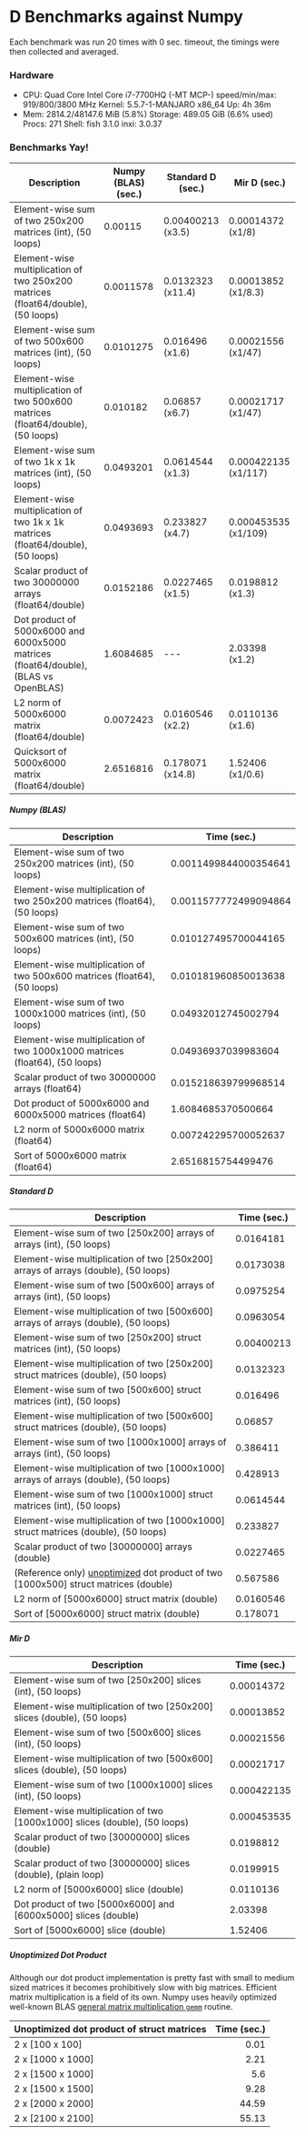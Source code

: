# D Benchmarks against Numpy
Each benchmark was run 20 times with 0 sec. timeout, the timings were then collected and averaged.

### Hardware

 * CPU: Quad Core Intel Core i7-7700HQ (-MT MCP-) speed/min/max: 919/800/3800 MHz Kernel: 5.5.7-1-MANJARO x86_64 Up: 4h 36m 
 * Mem: 2814.2/48147.6 MiB (5.8%) Storage: 489.05 GiB (6.6% used) Procs: 271 Shell: fish 3.1.0 inxi: 3.0.37 

### Benchmarks Yay!

| Description                                                                          | Numpy (BLAS) (sec.) | Standard D (sec.) | Mir D (sec.)         |
| ------------------------------------------------------------------------------------ | ------------------- | ----------------- | -------------------- |
| Element-wise sum of two 250x200 matrices (int), (50 loops)                           | 0.00115             | 0.00400213 (x3.5) | 0.00014372 (x1/8)    |
| Element-wise multiplication of two 250x200 matrices (float64/double), (50 loops)     | 0.0011578           | 0.0132323 (x11.4) | 0.00013852 (x1/8.3)  |
| Element-wise sum of two 500x600 matrices (int), (50 loops)                           | 0.0101275           | 0.016496 (x1.6)   | 0.00021556 (x1/47)   |
| Element-wise multiplication of two 500x600 matrices (float64/double), (50 loops)     | 0.010182            | 0.06857 (x6.7)    | 0.00021717 (x1/47)   |
| Element-wise sum of two 1k x 1k matrices (int), (50 loops)                           | 0.0493201           | 0.0614544 (x1.3)  | 0.000422135 (x1/117) |
| Element-wise multiplication of two 1k x 1k matrices (float64/double), (50 loops)     | 0.0493693           | 0.233827 (x4.7)   | 0.000453535 (x1/109) |
| Scalar product of two 30000000 arrays (float64/double)                               | 0.0152186           | 0.0227465 (x1.5)  | 0.0198812 (x1.3)     |
| Dot product of 5000x6000 and 6000x5000 matrices (float64/double), (BLAS vs OpenBLAS) | 1.6084685           | ---               | 2.03398 (x1.2)       |
| L2 norm of 5000x6000 matrix (float64/double)                                         | 0.0072423           | 0.0160546 (x2.2)  | 0.0110136 (x1.6)     |
| Quicksort of 5000x6000 matrix (float64/double)                                       | 2.6516816           | 0.178071 (x14.8)  | 1.52406 (x1/0.6)     |

##### Numpy (BLAS)

| Description                                                                 | Time (sec.)           |
| --------------------------------------------------------------------------- | --------------------- |
| Element-wise sum of two 250x200 matrices (int), (50 loops)                  | 0.0011499844000354641 |
| Element-wise multiplication of two 250x200 matrices (float64), (50 loops)   | 0.0011577772499094864 |
| Element-wise sum of two 500x600 matrices (int), (50 loops)                  | 0.010127495700044165  |
| Element-wise multiplication of two 500x600 matrices (float64), (50 loops)   | 0.010181960850013638  |
| Element-wise sum of two 1000x1000 matrices (int), (50 loops)                | 0.04932012745002794   |
| Element-wise multiplication of two 1000x1000 matrices (float64), (50 loops) | 0.04936937039983604   |
| Scalar product of two 30000000 arrays (float64)                             | 0.015218639799968514  |
| Dot product of 5000x6000 and 6000x5000 matrices (float64)                   | 1.6084685370500664    |
| L2 norm of 5000x6000 matrix (float64)                                       | 0.007242295700052637  |
| Sort of 5000x6000 matrix (float64)                                          | 2.6516815754499476    |

##### Standard D

| Description                                                                                                     | Time (sec.) |
| --------------------------------------------------------------------------------------------------------------- | ----------- |
| Element-wise sum of two [250x200] arrays of arrays (int), (50 loops)                                            | 0.0164181   |
| Element-wise multiplication of two [250x200] arrays of arrays (double), (50 loops)                              | 0.0173038   |
| Element-wise sum of two [500x600] arrays of arrays (int), (50 loops)                                            | 0.0975254   |
| Element-wise multiplication of two [500x600] arrays of arrays (double), (50 loops)                              | 0.0963054   |
| Element-wise sum of two [250x200] struct matrices (int), (50 loops)                                             | 0.00400213  |
| Element-wise multiplication of two [250x200] struct matrices (double), (50 loops)                               | 0.0132323   |
| Element-wise sum of two [500x600] struct matrices (int), (50 loops)                                             | 0.016496    |
| Element-wise multiplication of two [500x600] struct matrices (double), (50 loops)                               | 0.06857     |
| Element-wise sum of two [1000x1000] arrays of arrays (int), (50 loops)                                          | 0.386411    |
| Element-wise multiplication of two [1000x1000] arrays of arrays (double), (50 loops)                            | 0.428913    |
| Element-wise sum of two [1000x1000] struct matrices (int), (50 loops)                                           | 0.0614544   |
| Element-wise multiplication of two [1000x1000] struct matrices (double), (50 loops)                             | 0.233827    |
| Scalar product of two [30000000] arrays (double)                                                                | 0.0227465   |
| (Reference only) [unoptimized](#unoptimized-dot-product) dot product of two [1000x500] struct matrices (double) | 0.567586    |
| L2 norm of [5000x6000] struct matrix (double)                                                                   | 0.0160546   |
| Sort of [5000x6000] struct matrix (double)                                                                      | 0.178071    |

##### Mir D

| Description                                                                | Time (sec.) |
| -------------------------------------------------------------------------- | ----------- |
| Element-wise sum of two [250x200] slices (int), (50 loops)                 | 0.00014372  |
| Element-wise multiplication of two [250x200] slices (double), (50 loops)   | 0.00013852  |
| Element-wise sum of two [500x600] slices (int), (50 loops)                 | 0.00021556  |
| Element-wise multiplication of two [500x600] slices (double), (50 loops)   | 0.00021717  |
| Element-wise sum of two [1000x1000] slices (int), (50 loops)               | 0.000422135 |
| Element-wise multiplication of two [1000x1000] slices (double), (50 loops) | 0.000453535 |
| Scalar product of two [30000000] slices (double)                           | 0.0198812   |
| Scalar product of two [30000000] slices (double), (plain loop)             | 0.0199915   |
| L2 norm of [5000x6000] slice (double)                                      | 0.0110136   |
| Dot product of two [5000x6000] and [6000x5000] slices (double)             | 2.03398     |
| Sort of [5000x6000] slice (double)                                         | 1.52406     |

##### Unoptimized Dot Product
Although our dot product implementation is pretty fast with small to medium sized matrices it becomes prohibitively slow with big matrices.
Efficient matrix multiplication is a field of its own.
Numpy uses heavily optimized well-known BLAS [general matrix multiplication `gemm`](https://software.intel.com/en-us/mkl-developer-reference-fortran-gemm) routine.

| Unoptimized dot product of struct matrices | Time (sec.) |
| ------------------------------------------ | ----------: |
| 2 x [100 x 100]                            |        0.01 |
| 2 x [1000 x 1000]                          |        2.21 |
| 2 x [1500 x 1000]                          |         5.6 |
| 2 x [1500 x 1500]                          |        9.28 |
| 2 x [2000 x 2000]                          |       44.59 |
| 2 x [2100 x 2100]                          |       55.13 |